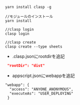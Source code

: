 ```
yarn install clasp -g

//モジュールのインストール
yarn install 

//clasp login
clasp login

//clasp create 
clasp create --type sheets

```

- .clasp.jsonにrootdirを追記

```.clasp.json
 "rootDir": "dist"
```

- appscript.jsonにwebappを追記
```
"webapp": {
  "access": "ANYONE_ANONYMOUS",
  "executeAs": "USER_DEPLOYING"
 }
```